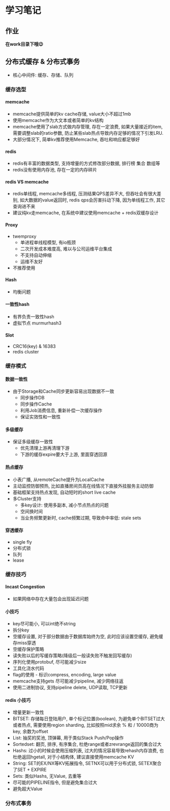 # 学习笔记
## 作业
**在work目录下哦😉**
## 分布式缓存 & 分布式事务
- 核心中间件: 缓存、存储、队列

### 缓存选型
#### memcache
- memcache提供简单的kv cache存储, value大小不超过1mb
- 使用memcache作为大文本或者简单的kv结构
- memcache使用了slab方式做内存管理, 存在一定浪费, 如果大量接近的item, 
  需要调整slab的ratio参数, 防止某些slab热点导致内存足够的情况下引发LRU.
- 大部分情况下, 简单kv推荐使用Memcache, 吞吐和响应都足够好

#### redis
- redis有丰富的数据类型, 支持增量的方式修改部分数据, 排行榜 集合 数组等
- redis没有使用内存池, 存在一定的内存碎片

#### redis VS memcache
- redis单线程, memcache多线程, 压测结果QPS差异不大, 但吞吐会有很大差别, 
  如大数据的value返回时, redis qps会厉害抖动下降, 因为单线程工作, 其它查询进不来
- 建议纯kv走memcache, 在系统中建议使用memcache + redis双缓存设计

#### Proxy
- twemproxy
  - 单进程单线程模型, 有io瓶颈
  - 二次开发成本难度高, 难以与公司运维平台集成
  - 不支持自动伸缩
  - 运维不友好
- 不推荐使用

#### Hash
- 均衡问题

#### 一致性hash
- 有界负责一致性hash
- 虚拟节点 murmurhash3

#### Slot
- CRC16(key) & 16383
- redis cluster

### 缓存模式
#### 数据一致性
- 由于Storage和Cache同步更新容易出现数据不一致
  - 同步操作DB
  - 同步操作Cache
  - 利用Job消费信息, 重新补偿一次缓存操作
  - 保证实效性和一致性
#### 多级缓存
- 保证多级缓存一致性
  - 优先清理上游再清理下游
  - 下游的缓存expire要大于上游, 里面穿透回源
#### 热点缓存
- 小表广播, 从remoteCache提升为LocalCache
- 主动监控防御预热, 比如直播房间页高在线情况下直接外挂服务主动防御
- 基础框架支持热点发现, 自动短时的short live cache
- 多Cluster支持
  - 多key设计: 使用多副本, 减小节点热点的问题
  - 空间换时间
  - 当业务频繁更新时, cache频繁过期, 导致命中率低: stale sets
#### 穿透缓存
- single fly
- 分布式锁
- 队列
- lease

### 缓存技巧
#### Incast Congestion
- 如果网络中存在大量包会出现延迟问题
#### 小技巧
- key尽可能小, 可以int绝不string
- 拆分key
- 空缓存设置, 对于部分数据由于数据库始终为空, 此时应该设置空缓存, 避免缓存miss穿透
- 空缓存保护策略
- 读失败以后的写缓存策略(降级后一般读失败不触发回写缓存)
- 序列化使用protobuf, 尽可能减少size
- 工具化浇水代码
- flag的使用 - 标识compress, encoding, large value
- memcache支持gets 尽可能减少pipeline, 减少网络往返
- 使用二进制协议, 支持pipeline delete, UDP读取, TCP更新
#### redis 小技巧
- 增量更新一致性
- BITSET: 存储每日登陆用户, 单个标记位置(boolean), 为避免单个BITSET过大或者热点,
  需要使用region sharding, 比如按照mid求余 % 和 / 10000商为key, 余数为offset
- List: 抽奖的奖池, 顶弹幕, 用于类似Stack Push/Pop操作
- Sortedset: 翻页, 排序, 有序集合, 杜绝range或者zrevrange返回的集合过大
- Hashs: 过小的时候会使用压缩列表, 过大的情况容易导致rehash内存浪费, 
  也杜绝返回hgetall, 对于小结构体, 建议直接使用memcache KV
- String: SET的EX/NX等KV拓展指令, SETNX可以用于分布式锁, SETEX聚合了SET + EXPIRE
- Sets: 类似Hashs, 无Value, 去重等
- 尽可能的PIPELINE指令, 但是避免集合过大
- 避免超大Value

### 分布式事务